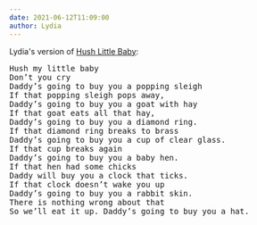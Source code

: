 ```yaml
---
date: 2021-06-12T11:09:00
author: Lydia
---
```


Lydia's version of [Hush Little Baby](https://genius.com/Baby-lullabies-hush-little-baby-lyrics):

<p><pre>Hush my little baby
Don’t you cry
Daddy’s going to buy you a popping sleigh
If that popping sleigh pops away, 
Daddy’s going to buy you a goat with hay
If that goat eats all that hay,
Daddy’s going to buy you a diamond ring. 
If that diamond ring breaks to brass
Daddy’s going to buy you a cup of clear glass. 
If that cup breaks again
Daddy’s going to buy you a baby hen. 
If that hen had some chicks
Daddy will buy you a clock that ticks. 
If that clock doesn’t wake you up
Daddy’s going to buy you a rabbit skin. 
There is nothing wrong about that
So we’ll eat it up. Daddy’s going to buy you a hat.</pre></p>